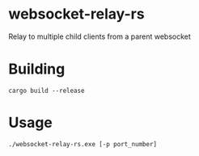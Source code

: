 # websocket-relay-rs
Relay to multiple child clients from a parent websocket

# Building
`cargo build --release`

# Usage
`./websocket-relay-rs.exe [-p port_number]`
